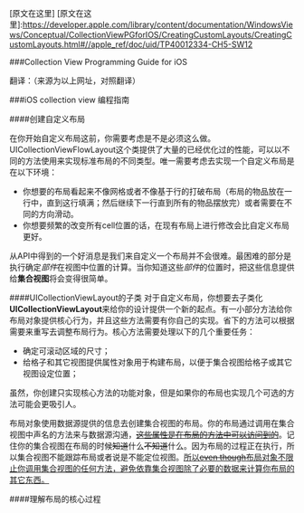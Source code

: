 [原文在这里]
[原文在这里]:https://developer.apple.com/library/content/documentation/WindowsViews/Conceptual/CollectionViewPGforIOS/CreatingCustomLayouts/CreatingCustomLayouts.html#//apple_ref/doc/uid/TP40012334-CH5-SW12

###Collection View Programming Guide for iOS

翻译：（来源为以上网址，对照翻译）

###iOS collection view 编程指南

####创建自定义布局

在你开始自定义布局这前，你需要考虑是不是必须这么做。UICollectionViewFlowLayout这个类提供了大量的已经优化过的性能，可以以不同的方法使用来实现标准布局的不同类型。唯一需要考虑去实现一个自定义布局是在以下环境：

*	你想要的布局看起来不像网格或者不像基于行的打破布局（布局的物品放在一行中，直到这行填满；然后继续下一行直到所有的物品摆放完）或者需要在不同的方向滑动。
*	你想要频繁的改变所有cell位置的话，在现有布局上进行修改会比自定义布局更好。

从API中得到的一个好消息是我们来自定义一个布局并不会很难。最困难的部分是执行确定*部件*在视图中位置的计算。当你知道这些*部件*的位置时，把这些信息提供给**集合视图**将会变得很简单。

####UICollectionViewLayout的子类
对于自定义布局，你想要去子类化**UICollectionViewLayout**来给你的设计提供一个新的起点。有一小部分方法给你布局对象提供核心行为，并且这些方法需要有你自己的实现。省下的方法可以根据需要来重写去调整布局行为。核心方法需要处理以下的几个重要任务：

*	确定可滚动区域的尺寸；
*	给格子和其它视图提供属性对象用于构建布局，以便于集合视图给格子或其它视图设定位置；

虽然，你创建只实现核心方法的功能对象，但是如果你的布局也实现几个可选的方法可能会更吸引人。

布局对象使用数据源提供的信息去创建集合视图的布局。你的布局通过调用在集合视图中声名的方法来与数据源沟通，~~<u>这些属性是在布局的方法中可以访问到的</u>~~。记住你的集合视图在布局的时候~~知道~~什么~~不知道~~什么。因为布局的过程正在执行，所以集合视图不能跟踪布局或者说是不能定位视图。<u>所以~~even though~~布局对象不限止你调用集合视图的任何方法，避免依靠集合视图除了必要的数据来计算你布局的其它东西。</u>

####理解布局的核心过程




